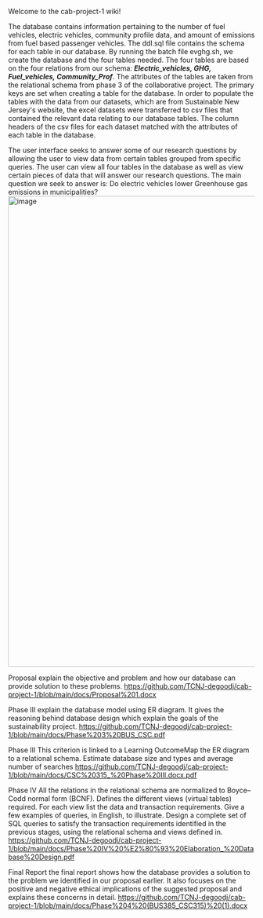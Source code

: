 Welcome to the cab-project-1 wiki!

The database contains information pertaining to the number of fuel vehicles, electric vehicles, community profile data, and amount of emissions from fuel based passenger vehicles. The ddl.sql file contains the schema for each table in our database. By running the batch file evghg.sh, we create the database and the four tables needed. The four tables are based on the four relations from our schema: **_Electric_vehicles, GHG, Fuel_vehicles, Community_Prof_**. The attributes of the tables are taken from the relational schema from phase 3 of the collaborative project. The primary keys are set when creating a table for the database. In order to populate the tables with the data from our datasets, which are from Sustainable New Jersey's website, the excel datasets were transferred to csv files that contained the relevant data relating to our database tables. The column headers of the csv files for each dataset matched with the attributes of each table in the database. 

The user interface seeks to answer some of our research questions by allowing the user to view data from certain tables grouped from specific queries. The user can view all four tables in the database as well as view certain pieces of data that will answer our research questions. The main question we seek to answer is: Do electric vehicles lower Greenhouse gas emissions in municipalities?
<img width="959" alt="image" src="https://user-images.githubusercontent.com/91216707/235321045-8f7cbacb-6b48-40d4-a6f3-3a473ed1dde7.png">

Proposal
explain the objective and problem and how our database can provide solution to these problems.
https://github.com/TCNJ-degoodj/cab-project-1/blob/main/docs/Proposal%201.docx

Phase III 
explain the database model using ER diagram. It gives the reasoning behind database design which explain the goals of the sustainability project.
https://github.com/TCNJ-degoodj/cab-project-1/blob/main/docs/Phase%203%20BUS_CSC.pdf

Phase III This criterion is linked to a Learning OutcomeMap the ER diagram to a relational schema. Estimate database size and types and average number of searches
https://github.com/TCNJ-degoodj/cab-project-1/blob/main/docs/CSC%20315_%20Phase%20III.docx.pdf

Phase IV
All the relations in the relational schema are normalized to Boyce–Codd normal form (BCNF). Defines the different views (virtual tables) required. For each view list the data and transaction requirements. Give a few examples of queries, in English, to illustrate. Design a complete set of SQL queries to satisfy the transaction requirements identified in the previous stages, using the relational schema and views defined in.
https://github.com/TCNJ-degoodj/cab-project-1/blob/main/docs/Phase%20IV%20%E2%80%93%20Elaboration_%20Database%20Design.pdf

Final Report 
the final report shows how the database provides a solution to the problem we identified in our proposal earlier. It also focuses on the positive and negative ethical implications of the suggested proposal and explains these concerns in detail.
https://github.com/TCNJ-degoodj/cab-project-1/blob/main/docs/Phase%204%20(BUS385_CSC315)%20(1).docx



